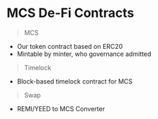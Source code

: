 # MCS De-Fi Contracts

> MCS

+ Our token contract based on ERC20
+ Mintable by minter, who governance admitted

> Timelock

+ Block-based timelock contract for MCS

> Swap

+ REMI/YEED to MCS Converter